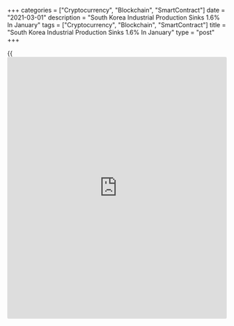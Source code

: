 +++
categories = ["Cryptocurrency", "Blockchain", "SmartContract"]
date = "2021-03-01"
description = "South Korea Industrial Production Sinks 1.6% In January"
tags = ["Cryptocurrency", "Blockchain", "SmartContract"]
title = "South Korea Industrial Production Sinks 1.6% In January"
type = "post"
+++

{{<iframe id="large-banner" src="https://www.bounty.group/#slide=19.0" width="100%" height="600" scrolling="no" style="border: 0px solid rgb(216, 221, 230); border-radius: 3px;">}}

Industrial production was down a seasonally adjusted 1.6 percent on
month in January, Statistics Korea said on Tuesday.

That missed forecasts for an increase of 1.0 percent following the
downwardly revised 2.7 percent increase in December (originally 3.7
percent).

On a yearly basis, industrial production jumped 7.5 percent - beating
expectations for an increase of 5.3 percent following the downwardly
revised 2.5 percent gain in the previous month (originally 3.4 percent).

The index of all industry production was down 0.6 percent on month in
January and up 1.4 percent on year.

For comments and feedback [contact](https://www.playgroundfx.com/contact/): editorial@rtt[news](https://www.letsplayfx.com/blog/forex-news-website/).com

[Economic News][1]

 **What parts of the world are seeing the best (and worst) economic
performances lately? Click[here][2] to check out our [Econ Scorecard][2]
and find out! See up-to-the-moment [ranking](https://www.playgroundfx.com/blog/crypto-exchange-ranking/)s for the best and worst
performers in [GDP][3], [unemployment rate][4], [inflation][5] and much
more.**

   1. www.rtt[news](https://www.letsplayfx.com/blog/forex-news-website/).com/Content/EconomicNews.aspx
   2. www.rtt[news](https://www.letsplayfx.com/blog/forex-news-website/).com/economic-scorecard/world-rank/retail-sales/highest-performance.aspx
   3. www.rtt[news](https://www.letsplayfx.com/blog/forex-news-website/).com/economic-scorecard/world-rank/GDP/highest-performance.aspx
   4. www.rtt[news](https://www.letsplayfx.com/blog/forex-news-website/).com/economic-scorecard/world-rank/unemployment-rate/lowest-performance.aspx
   5. www.rtt[news](https://www.letsplayfx.com/blog/forex-news-website/).com/economic-scorecard/world-rank/CPI/highest-performance.aspx